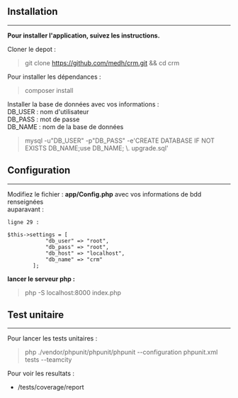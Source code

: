 

## Installation 

_________________

**Pour installer l'application, suivez les instructions.**

Cloner le depot :
> git clone https://github.com/medh/crm.git && cd crm

Pour installer les dépendances :
> composer install

Installer la base de données avec vos informations :  
DB_USER : nom d'utilisateur  
DB_PASS : mot de passe  
DB_NAME : nom de la base de données
> mysql -u"DB_USER" -p"DB_PASS" -e'CREATE DATABASE IF NOT EXISTS DB_NAME;use DB_NAME; \\. upgrade.sql'

## Configuration
_________________


Modifiez le fichier : **app/Config.php** avec vos informations de bdd renseignées  
auparavant :
    
    ligne 29 :
    
    $this->settings = [
                "db_user" => "root",
                "db_pass" => "root",
                "db_host" => "localhost",
                "db_name" => "crm"
            ];

**lancer le serveur php :**
>php -S localhost:8000 index.php


## Test unitaire
_________________
Pour lancer les tests unitaires :
>php ./vendor/phpunit/phpunit/phpunit --configuration phpunit.xml tests --teamcity

Pour voir les resultats :
  - /tests/coverage/report 
  
